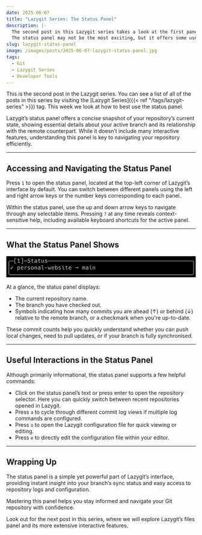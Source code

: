 ```yaml
---
date: 2025-06-07
title: "Lazygit Series: The Status Panel"
description: |-
  The second post in this Lazygit series takes a look at the first panel in the application.
  The status panel may not be the most exciting, but it offers some useful functionality.
slug: lazygit-status-panel
image: /images/posts/2025-06-07-lazygit-status-panel.jpg
tags:
  - Git
  - Lazygit Series
  - Developer Tools
---
```


This is the second post in the Lazygit series.
You can see a list of all of the posts in this series by visiting the [Lazygit Series]({{< ref "/tags/lazygit-series" >}}) tag.
This week we look at how to best use the status panel.

Lazygit’s status panel offers a concise snapshot of your repository’s current state, showing essential details about your active branch and its relationship with the remote counterpart.
While it doesn’t include many interactive features, understanding this panel is key to navigating your repository efficiently.

---

## Accessing and Navigating the Status Panel

Press `1` to open the status panel, located at the top-left corner of Lazygit’s interface by default.
You can switch between different panels using the left and right arrow keys or the number keys corresponding to each panel.

Within the status panel, use the up and down arrow keys to navigate through any selectable items.
Pressing `?` at any time reveals context-sensitive help, including available keyboard shortcuts for the active panel.

---

## What the Status Panel Shows

![The Lazygit status panel](panel.png)

At a glance, the status panel displays:

- The current repository name.
- The branch you have checked out.
- Symbols indicating how many commits you are ahead (↑) or behind (↓) relative to the remote branch, or a checkmark when you're up-to-date.

These commit counts help you quickly understand whether you can push local changes, need to pull updates, or if your branch is fully synchronised.

---

## Useful Interactions in the Status Panel

Although primarily informational, the status panel supports a few helpful commands:

- Click on the status panel’s text or press enter to open the repository selector.
  Here you can quickly switch between recent repositories opened in Lazygit.
- Press `a` to cycle through different commit log views if multiple log commands are configured.
- Press `o` to open the Lazygit configuration file for quick viewing or editing.
- Press `e` to directly edit the configuration file within your editor.

---

## Wrapping Up

The status panel is a simple yet powerful part of Lazygit’s interface, providing instant insight into your branch’s sync status and easy access to repository logs and configuration.

Mastering this panel helps you stay informed and navigate your Git repository with confidence.

Look out for the next post in this series, where we will explore Lazygit’s files panel and its more extensive interactive features.

